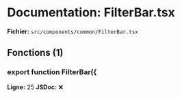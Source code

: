 # Documentation: FilterBar.tsx

**Fichier:** `src/components/common/FilterBar.tsx`

## Fonctions (1)

### export function FilterBar({
**Ligne:** 25
**JSDoc:** ❌

